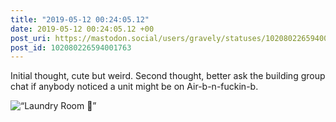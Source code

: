 ```yaml
---
title: "2019-05-12 00:24:05.12"
date: 2019-05-12 00:24:05.12 +00
post_uri: https://mastodon.social/users/gravely/statuses/102080226594001763
post_id: 102080226594001763
---
```

Initial thought, cute but weird. Second thought, better ask the building group chat if anybody noticed a unit might be on Air-b-n-fuckin-b.


![“Laundry Room 🌸”](/images/14501173.jpg)

